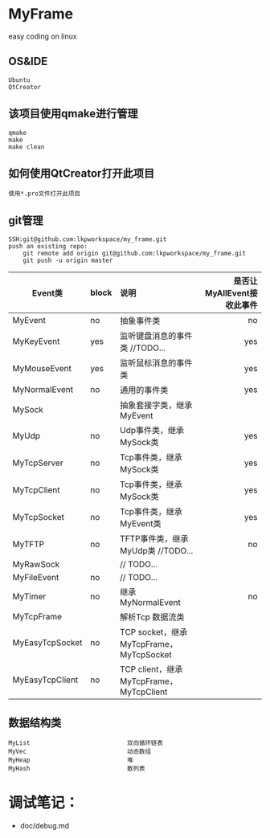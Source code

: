 # MyFrame
easy coding on linux 
## OS&IDE
	Ubuntu
	QtCreator
## 该项目使用qmake进行管理
    qmake
    make
    make clean	
## 如何使用QtCreator打开此项目
    使用*.pro文件打开此项目
## git管理
	SSH:git@github.com:lkpworkspace/my_frame.git
	push an existing repo:
		git remote add origin git@github.com:lkpworkspace/my_frame.git
		git push -u origin master

| Event类         |  block      |    说明                     |   是否让MyAllEvent接收此事件|
|-----------------|:------------|:----------------------------|-------------------------:|
| MyEvent           |    no     |    抽象事件类                 |     no                   |   
| MyKeyEvent        |    yes    |    监听键盘消息的事件类 //TODO...| yes                    |
| MyMouseEvent      |    yes    |    监听鼠标消息的事件类        | yes                      |  
| MyNormalEvent     |    no     |    通用的事件类               |     yes                  |     
| MySock            |           |    抽象套接字类，继承MyEvent   |                       |     
| MyUdp             |    no    |    Udp事件类，继承MySock类    |    yes                   |       
| MyTcpServer       |    no     |    Tcp事件类，继承MySock类    |    yes                   |     
| MyTcpClient       |    no     |    Tcp事件类，继承MySock类    |    yes                   |       
| MyTcpSocket       |    no     |    Tcp事件类，继承MyEvent类   |    yes                   |             
| MyTFTP            |    no    |    TFTP事件类，继承MyUdp类 //TODO...    |    no   |     
| MyRawSock         |           |    // TODO...               |                          |             
| MyFileEvent       |    no     |    // TODO...               |                          |
| MyTimer           |    no     |    继承MyNormalEvent        | no|
| MyTcpFrame        |           |   解析Tcp 数据流类         ||
| MyEasyTcpSocket   |    no     |   TCP socket，继承MyTcpFrame，MyTcpSocket||
| MyEasyTcpClient   |    no     |   TCP client，继承MyTcpFrame，MyTcpClient||

## 数据结构类
	MyList                           双向循环链表
	MyVec                            动态数组
	MyHeap                           堆
	MyHash                           散列表

# 调试笔记：
* doc/debug.md





































